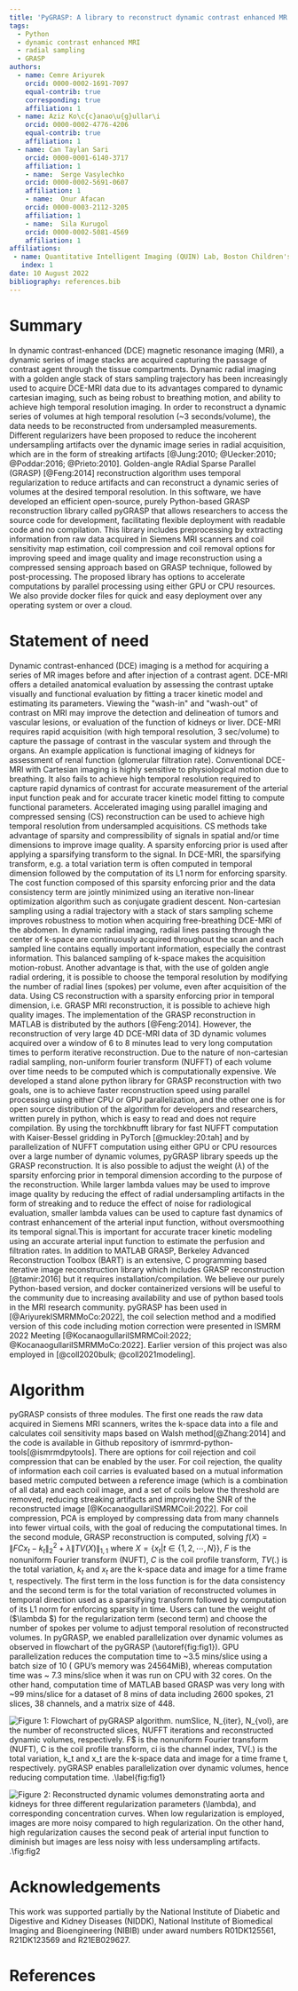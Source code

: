 ```yaml
---
title: 'PyGRASP: A library to reconstruct dynamic contrast enhanced MR images acquired with radial sampling'
tags:
  - Python
  - dynamic contrast enhanced MRI
  - radial sampling
  - GRASP
authors:
  - name: Cemre Ariyurek
    orcid: 0000-0002-1691-7097
    equal-contrib: true
    corresponding: true 
    affiliation: 1
  - name: Aziz Ko\c{c}anao\u{g}ullar\i
    orcid: 0000-0002-4776-4206
    equal-contrib: true
    affiliation: 1
  - name: Can Taylan Sari
    orcid: 0000-0001-6140-3717
    affiliation: 1      
    - name:  Serge Vasylechko
    orcid: 0000-0002-5691-0607
    affiliation: 1
    - name:  Onur Afacan 
    orcid: 0000-0003-2112-3205
    affiliation: 1
    - name:  Sila Kurugol 
    orcid: 0000-0002-5081-4569
    affiliation: 1
affiliations:
 - name: Quantitative Intelligent Imaging (QUIN) Lab, Boston Children's Hospital and Harvard Medical School
   index: 1
date: 10 August 2022
bibliography: references.bib
---
```


# Summary

In dynamic contrast-enhanced (DCE) magnetic resonance imaging (MRI), a dynamic series of image stacks are acquired capturing the passage of contrast agent through the tissue compartments.  Dynamic radial imaging with a golden angle stack of stars sampling trajectory has been increasingly used to acquire DCE-MRI data due to its advantages compared to dynamic cartesian imaging, such as being robust to breathing motion, and ability to achieve high temporal resolution imaging. In order to reconstruct a dynamic series of volumes at high temporal resolution (~3 seconds/volume), the data needs to be reconstructed from undersampled measurements. Different regularizers have been proposed to reduce the incoherent undersampling artifacts over the dynamic image series in radial acquisition, which are in the form of streaking artifacts [@Jung:2010; @Uecker:2010; @Poddar:2016; @Prieto:2010]. Golden-angle RAdial Sparse Parallel (GRASP) [@Feng:2014] reconstruction algorithm uses temporal regularization to reduce artifacts and can reconstruct a dynamic series of volumes at the desired temporal resolution.  In this software, we have developed an efficient open-source, purely Python-based GRASP reconstruction library called pyGRASP that allows researchers to access the source code for development, facilitating flexible deployment with readable code and no compilation. This library includes preprocessing by extracting information from raw data acquired in Siemens MRI scanners and coil sensitivity map estimation, coil compression and coil removal options for improving speed and image quality and image reconstruction using a compressed sensing approach based on GRASP technique, followed by post-processing. The proposed library has options to accelerate computations by parallel processing using either GPU or CPU resources. We also provide docker files for quick and easy deployment over any operating system or over a cloud.

# Statement of need

Dynamic contrast-enhanced (DCE) imaging is a method for acquiring a series of MR images before and after injection of a contrast agent. DCE-MRI offers a detailed anatomical evaluation by assessing the contrast uptake visually and functional evaluation by fitting a tracer kinetic model and estimating its parameters. Viewing the "wash-in" and "wash-out" of contrast on MRI may improve the detection and delineation of tumors and vascular lesions, or evaluation of the function of kidneys or liver. DCE-MRI requires rapid acquisition (with high temporal resolution, 3 sec/volume) to capture the passage of contrast in the vascular system and through the organs. An example application is functional imaging of kidneys for assessment of renal function (glomerular filtration rate). Conventional DCE-MRI with Cartesian imaging is highly sensitive to physiological motion due to breathing. It also fails to achieve high temporal resolution required to capture rapid dynamics of contrast for accurate measurement of the arterial input function peak and for accurate tracer kinetic model fitting to compute functional parameters. Accelerated imaging using parallel imaging and compressed sensing (CS) reconstruction can be used to achieve high temporal resolution from  undersampled acquisitions. CS methods take advantage of sparsity and compressibility of signals in spatial and/or time dimensions to improve image quality. A sparsity enforcing prior is used after applying a sparsifying transform to the signal. In DCE-MRI, the sparsifying transform, e.g. a total variation term is often computed in temporal dimension followed by the computation of its L1 norm for enforcing sparsity. The cost function composed of this sparsity enforcing prior and the data consistency term are jointly minimized using an iterative non-linear optimization algorithm such as conjugate gradient descent. 
Non-cartesian sampling using a radial trajectory with a stack of stars sampling scheme improves robustness to motion when acquiring free-breathing DCE-MRI of the abdomen.  In dynamic radial imaging, radial lines passing through the center of k-space are continuously acquired throughout the scan and each sampled line contains equally important information, especially the contrast information. This balanced sampling of k-space makes the acquisition motion-robust. Another advantage is that, with the use of golden angle radial ordering, it is possible to choose the temporal resolution by modifying the number of radial lines (spokes) per volume, even after acquisition of the data. Using CS reconstruction with a sparsity enforcing prior in temporal dimension, i.e. GRASP MRI reconstruction, it is possible to achieve high quality images. 
The implementation of the GRASP reconstruction in MATLAB is distributed by the authors [@Feng:2014]. However, the reconstruction of very large 4D DCE-MRI data of 3D dynamic volumes acquired over a window of 6 to 8 minutes lead to very long computation times to perform iterative reconstruction. Due to the nature of non-cartesian radial sampling, non-uniform fourier transform (NUFFT) of each volume over time needs to be computed which is computationally expensive. We developed a stand alone python library for GRASP reconstruction with two goals, one is to achieve faster reconstruction speed using parallel processing using either CPU or GPU parallelization, and the other one is for open source distribution of the algorithm for developers and researchers, written purely in python, which is easy to read and does not require compilation. By using the torchkbnufft library for fast NUFFT computation  with Kaiser-Bessel gridding in PyTorch [@muckley:20:tah] and by parallelization of NUFFT computation using either GPU or CPU resources over a large number of dynamic volumes, pyGRASP library speeds up the GRASP reconstruction. 
It is also possible to adjust the weight ($\lambda$) of the sparsity enforcing prior in temporal dimension according to the purpose of the reconstruction. While larger lambda values may be used to improve image quality by reducing the effect of radial undersampling artifacts in the form of streaking and to reduce the effect of noise for radiological evaluation, smaller lambda values can be used to capture fast dynamics of contrast enhancement of the arterial input function, without oversmoothing its temporal signal.This is important for accurate tracer kinetic modeling using an accurate arterial input function to estimate the perfusion and filtration rates. 
In addition to MATLAB GRASP, Berkeley Advanced Reconstruction Toolbox (BART) is an extensive, C programming based iterative image reconstruction library which includes GRASP reconstruction [@tamir:2016] but it requires installation/compilation. We believe our purely Python-based version, and docker containerized versions will be useful to the community due to increasing availability and use of python based tools in the MRI research community. 
pyGRASP has been used in [@AriyurekISMRMMoCo:2022], the coil selection method and a modified version of this code including motion correction were presented in ISMRM 2022 Meeting [@KocanaogullariISMRMCoil:2022; @KocanaogullariISMRMMoCo:2022]. Earlier version of this project was also employed in [@coll2020bulk; @coll2021modeling]. 

# Algorithm

pyGRASP consists of three modules. The first one reads the raw data acquired in Siemens MRI scanners, writes the k-space data into a file and calculates coil sensitivity maps based on Walsh method[@Zhang:2014] and the code is available in Github repository of ismrmrd-python-tools[@ismrmdpytools]. There are options for coil rejection and coil compression that can be enabled by the user. For coil rejection, the quality of information each coil carries is evaluated based on a mutual information based metric computed between a reference image (which is a combination of all data) and each coil image, and a set of coils below the threshold are removed, reducing streaking artifacts and improving the SNR of the reconstructed image [@KocanaogullariISMRMCoil:2022]. For coil compression, PCA is employed by compressing data from many channels into fewer virtual coils, with the goal of reducing the computational times. In the second module, GRASP reconstruction is computed, solving $f(X) = \| FC x_t - k_t\|_2^2 + \lambda \| TV(X)\|_{1,1}$ where $X = \lbrace x_t | t\in\lbrace 1,2,\cdots ,N \rbrace \rbrace$, $F$ is the nonuniform Fourier transform (NUFT), $C$ is the coil profile transform, $TV(.)$ is the total variation, $k_t$ and $x_t$ are the k-space data and image for a time frame t, respectively.  The first term in the loss function is for the data consistency and the second term is for the total variation of reconstructed volumes in temporal direction used as a sparsifying transform followed by computation of its L1 norm for enforcing sparsity in time. Users can tune the weight of ($\lambda $) for the regularization term (second term) and choose the number of spokes per volume to adjust temporal resolution of reconstructed volumes. In pyGRASP, we enabled parallelization over dynamic volumes as observed in flowchart of the pyGRASP (\autoref{fig:fig1}).  GPU parallelization reduces the computation time to ~3.5 mins/slice using a batch size of 10 ( GPU’s memory was 24564MiB), whereas computation time was ~ 7.3 mins/slice when it was run on CPU with 32 cores. On the other hand, computation time of MATLAB based GRASP was very long with ~99 mins/slice for a dataset of 8 mins of data including 2600 spokes, 21 slices, 38 channels, and a matrix size of 448. 

![Figure 1: Flowchart of pyGRASP algorithm. $numSlice$, $N_{iter}$, $N_{vol}$, are the number of reconstructed slices, NUFFT iterations and reconstructed dynamic volumes, respectively. F$ is the nonuniform Fourier transform (NUFT), $C$ is the coil profile transform, $ci$ is the channel index, $TV(.)$ is the total variation, $k_t$ and $x_t$ are the k-space data and image for a time frame t, respectively. pyGRASP enables parallelization over dynamic volumes, hence reducing computation time. .\label{fig:fig1}](pyGRASPAlgo.png)


![Figure 2: Reconstructed dynamic volumes demonstrating aorta and kidneys for three different regularization parameters ($\lambda$), and corresponding concentration curves. When low regularization is employed, images are more noisy compared to high regularization. On the other hand, high regularization causes the second peak of arterial input function to diminish but images are less noisy with less undersampling artifacts. .\fig:fig2](grasp_joss.png)

# Acknowledgements

This work was supported partially by the National Institute of Diabetic and Digestive and Kidney Diseases (NIDDK), National Institute of Biomedical Imaging and Bioengineering (NIBIB) under award numbers R01DK125561, R21DK123569 and R21EB029627.

# References